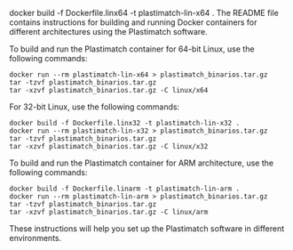 docker build -f Dockerfile.linx64 -t plastimatch-lin-x64 .
The README file contains instructions for building and running Docker containers for different architectures using the Plastimatch software. 

To build and run the Plastimatch container for 64-bit Linux, use the following commands:
```
docker run --rm plastimatch-lin-x64 > plastimatch_binarios.tar.gz
tar -tzvf plastimatch_binarios.tar.gz
tar -xzvf plastimatch_binarios.tar.gz -C linux/x64
```

For 32-bit Linux, use the following commands:
```
docker build -f Dockerfile.linx32 -t plastimatch-lin-x32 .
docker run --rm plastimatch-lin-x32 > plastimatch_binarios.tar.gz
tar -tzvf plastimatch_binarios.tar.gz
tar -xzvf plastimatch_binarios.tar.gz -C linux/x32
```

To build and run the Plastimatch container for ARM architecture, use the following commands:
```
docker build -f Dockerfile.linarm -t plastimatch-lin-arm .
docker run --rm plastimatch-lin-arm > plastimatch_binarios.tar.gz
tar -tzvf plastimatch_binarios.tar.gz
tar -xzvf plastimatch_binarios.tar.gz -C linux/arm
```

These instructions will help you set up the Plastimatch software in different environments.